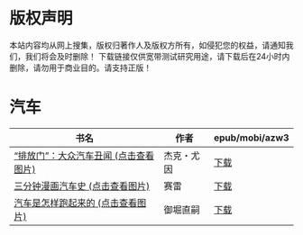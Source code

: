 # 版权声明

本站内容均从网上搜集，版权归著作人及版权方所有，如侵犯您的权益，请通知我们，我们将会及时删除！ 下载链接仅供宽带测试研究用途，请下载后在24小时内删除，请勿用于商业目的。请支持正版！

# 汽车

| 书名 | 作者 | epub/mobi/azw3 |
| --- | --- | --- |
| [“排放门”：大众汽车丑闻 (点击查看图片)](https://www.dushupai.com/attachment/2024/06/10/a34d9d99382dafea.jpg) | 杰克・尤因 | [下载](https://url89.ctfile.com/f/31084289-1357002769-31400d?p=8866) |
| [三分钟漫画汽车史 (点击查看图片)](https://www.dushupai.com/attachment/2024/06/08/de6e64f8a8d1504a.jpg) | 赛雷 | [下载](https://url89.ctfile.com/f/31084289-1357049047-18c707?p=8866) |
| [汽车是怎样跑起来的 (点击查看图片)](https://www.dushupai.com/attachment/2024/06/02/5698f2507e40b4e6.jpg) | 御堀直嗣 | [下载](https://url89.ctfile.com/f/31084289-1357013170-8e1445?p=8866) |
